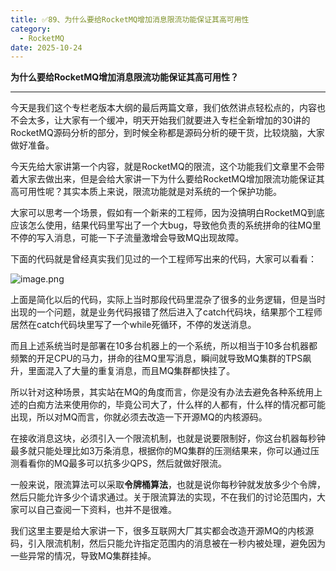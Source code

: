 ```yaml
---
title: ✅89、为什么要给RocketMQ增加消息限流功能保证其高可用性
category:
  - RocketMQ
date: 2025-10-24
---
```



**为什么要给RocketMQ增加消息限流功能保证其高可用性？**

---

今天是我们这个专栏老版本大纲的最后两篇文章，我们依然讲点轻松点的，内容也不会太多，让大家有一个缓冲，明天开始我们就要进入专栏全新增加的30讲的RocketMQ源码分析的部分，到时候全称都是源码分析的硬干货，比较烧脑，大家做好准备。

今天先给大家讲第一个内容，就是RocketMQ的限流，这个功能我们文章里不会带着大家去做出来，但是会给大家讲一下为什么要给RocketMQ增加限流功能保证其高可用性呢？其实本质上来说，限流功能就是对系统的一个保护功能。

大家可以思考一个场景，假如有一个新来的工程师，因为没搞明白RocketMQ到底应该怎么使用，结果代码里写出了一个大bug，导致他负责的系统拼命的往MQ里不停的写入消息，可能一下子流量激增会导致MQ出现故障。

下面的代码就是曾经真实我们见过的一个工程师写出来的代码，大家可以看看：

![image.png](https://studyimages.oss-cn-beijing.aliyuncs.com/img/RocketMQ/202309/202309221528929.png)

上面是简化以后的代码，实际上当时那段代码里混杂了很多的业务逻辑，但是当时出现的一个问题，就是业务代码报错了然后进入了catch代码块，结果那个工程师居然在catch代码块里写了一个while死循环，不停的发送消息。

而且上述系统当时是部署在10多台机器上的一个系统，所以相当于10多台机器都频繁的开足CPU的马力，拼命的往MQ里写消息，瞬间就导致MQ集群的TPS飙升，里面混入了大量的重复消息，而且MQ集群都快挂了。

所以针对这种场景，其实站在MQ的角度而言，你是没有办法去避免各种系统用上述的白痴方法来使用你的，毕竟公司大了，什么样的人都有，什么样的情况都可能出现，所以对MQ而言，你就必须去改造一下开源MQ的内核源码。

在接收消息这块，必须引入一个限流机制，也就是说要限制好，你这台机器每秒钟最多就只能处理比如3万条消息，根据你的MQ集群的压测结果来，你可以通过压测看看你的MQ最多可以抗多少QPS，然后就做好限流。

一般来说，限流算法可以采取**令牌桶算法**，也就是说你每秒钟就发放多少个令牌，然后只能允许多少个请求通过。关于限流算法的实现，不在我们的讨论范围内，大家可以自己查阅一下资料，也并不是很难。

我们这里主要是给大家讲一下，很多互联网大厂其实都会改造开源MQ的内核源码，引入限流机制，然后只能允许指定范围内的消息被在一秒内被处理，避免因为一些异常的情况，导致MQ集群挂掉。